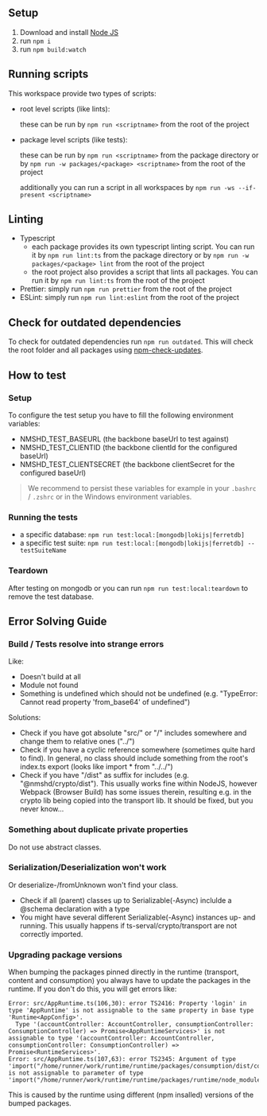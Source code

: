 ## Setup

1. Download and install [Node JS](https://nodejs.org/en/download/)
2. run `npm i`
3. run `npm build:watch`

## Running scripts

This workspace provide two types of scripts:

-   root level scripts (like lints):

    these can be run by `npm run <scriptname>` from the root of the project

-   package level scripts (like tests):

    these can be run by `npm run <scriptname>` from the package directory or by `npm run -w packages/<package> <scriptname>` from the root of the project

    additionally you can run a script in all workspaces by `npm run -ws --if-present <scriptname>`

## Linting

-   Typescript
    -   each package provides its own typescript linting script. You can run it by `npm run lint:ts` from the package directory or by `npm run -w packages/<package> lint` from the root of the project
    -   the root project also provides a script that lints all packages. You can run it by `npm run lint:ts` from the root of the project
-   Prettier: simply run `npm run prettier` from the root of the project
-   ESLint: simply run `npm run lint:eslint` from the root of the project

## Check for outdated dependencies

To check for outdated dependencies run `npm run outdated`. This will check the root folder and all packages using [npm-check-updates](https://www.npmjs.com/package/npm-check-updates).

## How to test

### Setup

To configure the test setup you have to fill the following environment variables:

-   NMSHD_TEST_BASEURL (the backbone baseUrl to test against)
-   NMSHD_TEST_CLIENTID (the backbone clientId for the configured baseUrl)
-   NMSHD_TEST_CLIENTSECRET (the backbone clientSecret for the configured baseUrl)

> We recommend to persist these variables for example in your `.bashrc` / `.zshrc` or in the Windows environment variables.

### Running the tests

-   a specific database: `npm run test:local:[mongodb|lokijs|ferretdb]`
-   a specific test suite: `npm run test:local:[mongodb|lokijs|ferretdb] -- testSuiteName`

### Teardown

After testing on mongodb or you can run `npm run test:local:teardown` to remove the test database.

## Error Solving Guide

### Build / Tests resolve into strange errors

Like:

-   Doesn't build at all
-   Module not found
-   Something is undefined which should not be undefined (e.g. "TypeError: Cannot read property 'from_base64' of undefined")

Solutions:

-   Check if you have got absolute "src/" or "/" includes somewhere and change them to relative ones ("../")
-   Check if you have a cyclic reference somewhere (sometimes quite hard to find). In general, no class should include something from the root's index.ts export (looks like import \* from "../../")
-   Check if you have "/dist" as suffix for includes (e.g. "@nmshd/crypto/dist"). This usually works fine within NodeJS, however Webpack (Browser Build) has some issues therein, resulting e.g. in the crypto lib being copied into the transport lib. It should be fixed, but you never know...

### Something about duplicate private properties

Do not use abstract classes.

### Serialization/Deserialization won't work

Or deserialize-/fromUnknown won't find your class.

-   Check if all (parent) classes up to Serializable(-Async) inclulde a @schema declaration with a type
-   You might have several different Serializable(-Async) instances up- and running. This usually happens if ts-serval/crypto/transport are not correctly imported.

### Upgrading package versions

When bumping the packages pinned directly in the runtime (transport, content and consumption) you always have to update the packages in the runtime. If you don't do this, you will get errors like:

```
Error: src/AppRuntime.ts(106,30): error TS2416: Property 'login' in type 'AppRuntime' is not assignable to the same property in base type 'Runtime<AppConfig>'.
  Type '(accountController: AccountController, consumptionController: ConsumptionController) => Promise<AppRuntimeServices>' is not assignable to type '(accountController: AccountController, consumptionController: ConsumptionController) => Promise<RuntimeServices>'.
Error: src/AppRuntime.ts(107,63): error TS2345: Argument of type 'import("/home/runner/work/runtime/runtime/packages/consumption/dist/consumption/ConsumptionController").ConsumptionController' is not assignable to parameter of type 'import("/home/runner/work/runtime/runtime/packages/runtime/node_modules/@nmshd/consumption/dist/consumption/ConsumptionController").ConsumptionController'.
```

This is caused by the runtime using different (npm insalled) versions of the bumped packages.

